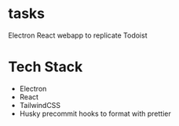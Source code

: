 # tasks
Electron React webapp to replicate Todoist

# Tech Stack
- Electron
- React
- TailwindCSS
- Husky precommit hooks to format with prettier

